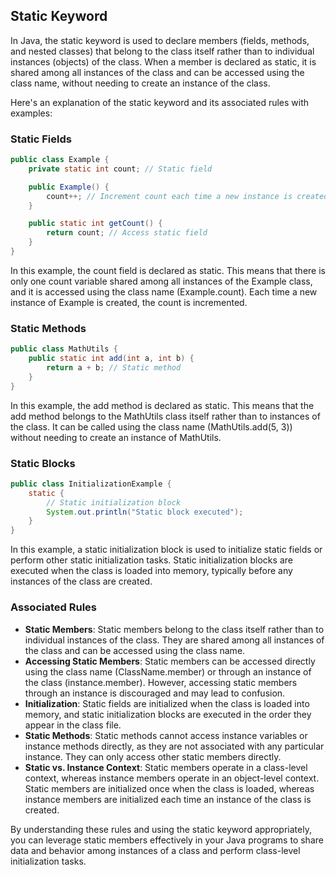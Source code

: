## Static Keyword

In Java, the static keyword is used to declare members (fields, methods, and nested classes) that belong to the class
itself rather than to individual instances (objects) of the class. When a member is declared as static, it is shared
among all instances of the class and can be accessed using the class name, without needing to create an instance of the
class.

Here's an explanation of the static keyword and its associated rules with examples:

### Static Fields

```java
public class Example {
    private static int count; // Static field

    public Example() {
        count++; // Increment count each time a new instance is created
    }

    public static int getCount() {
        return count; // Access static field
    }
}
```

In this example, the count field is declared as static. This means that there is only one count variable shared among
all instances of the Example class, and it is accessed using the class name (Example.count). Each time a new instance of
Example is created, the count is incremented.

### Static Methods

```java
public class MathUtils {
    public static int add(int a, int b) {
        return a + b; // Static method
    }
}
```

In this example, the add method is declared as static. This means that the add method belongs to the MathUtils class
itself rather than to instances of the class. It can be called using the class name (MathUtils.add(5, 3)) without
needing to create an instance of MathUtils.

### Static Blocks

```java
public class InitializationExample {
    static {
        // Static initialization block
        System.out.println("Static block executed");
    }
}
```

In this example, a static initialization block is used to initialize static fields or perform other static
initialization tasks. Static initialization blocks are executed when the class is loaded into memory, typically before
any instances of the class are created.

### Associated Rules

- **Static Members**: Static members belong to the class itself rather than to individual instances of the class. They
  are shared among all instances of the class and can be accessed using the class name.
- **Accessing Static Members**: Static members can be accessed directly using the class name (ClassName.member) or
  through an instance of the class (instance.member). However, accessing static members through an instance is
  discouraged and may lead to confusion.
- **Initialization**: Static fields are initialized when the class is loaded into memory, and static initialization
  blocks are executed in the order they appear in the class file.
- **Static Methods**: Static methods cannot access instance variables or instance methods directly, as they are not
  associated with any particular instance. They can only access other static members directly.
- **Static vs. Instance Context**: Static members operate in a class-level context, whereas instance members operate in
  an object-level context. Static members are initialized once when the class is loaded, whereas instance members are
  initialized each time an instance of the class is created.

By understanding these rules and using the static keyword appropriately, you can leverage static members effectively in
your Java programs to share data and behavior among instances of a class and perform class-level initialization tasks.